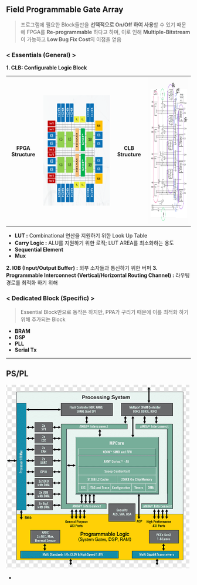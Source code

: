 ## Field Programmable Gate Array

> 프로그램에 필요한 Block들만을 **선택적으로 On/Off 하여 사용**할 수 있기 때문에 FPGA를 **Re-programmable** 하다고 하며, 이로 인해 **Multiple-Bitstream**이 가능하고 **Low Bug Fix Cost**의 이점을 얻음

### < Essentials (General) >

**1. CLB: Configurable Logic Block**

<table>
<tr>
<th>FPGA Structure</th>
<td text-align="left">
<img src="Configuration.png" width=500 height=300>
</td>
<th>CLB Structure</th>
<td text-align="right">
<img src="CLB.jpg" width=300 height = 400>
</td>
</tr>
</table>

- **LUT :** Combinational 연산을 지원하기 위한 Look Up Table
- **Carry Logic :** ALU를 지원하기 위한 로직; LUT AREA를 최소화하는 용도
- **Sequential Element**
- **Mux**

**2. IOB (Input/Output Buffer) :** 외부 소자들과 통신하기 위한 버퍼
**3. Programmable Interconnect (Vertical/Horizontal Routing Channel) :** 라우팅 경로를 최적화 하기 위해

### < Dedicated Block (Specific) >

> Essential Block만으로 동작은 하지만, PPA가 구리기 때문에 이를 최적화 하기 위해 추가되는 Block

- **BRAM**
- **DSP**
- **PLL**
- **Serial Tx**

---

## PS/PL

<img src="PS_PL.png" width=500 height=500>

-
